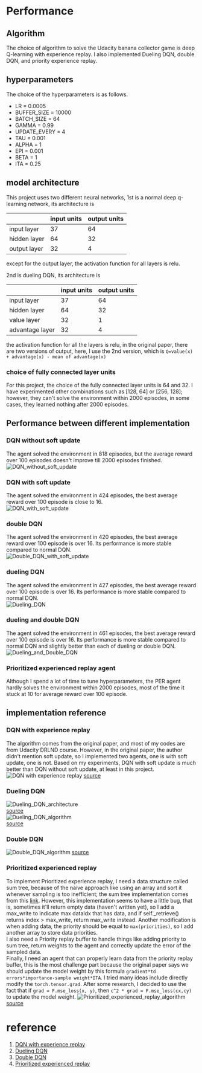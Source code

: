 # Performance

## Algorithm

The choice of algorithm to solve the Udacity banana collector game is deep Q-learning with experience replay. I also implemented Dueling DQN, double DQN, and priority experience replay.

## hyperparameters

The choice of the hyperparameters is as follows.

- LR = 0.0005
- BUFFER_SIZE = 10000
- BATCH_SIZE = 64
- GAMMA = 0.99
- UPDATE_EVERY = 4
- TAU = 0.001
- ALPHA = 1
- EPI = 0.001
- BETA = 1
- ITA = 0.25

## model architecture

This project uses two different neural networks, 1st is a normal deep q-learning network, its architecture is 

| |input units|output units|
|---|---|---|
|input layer|37|64|
|hidden layer|64|32|
|output layer|32|4|

except for the output layer, the activation function for all layers is relu.

2nd is dueling DQN, its architecture is 

| |input units|output units|
|---|---|---|
|input layer|37|64|
|hidden layer|64|32|
|value layer|32|1|
|advantage layer|32|4|

the activation function for all the layers is relu, in the original paper, there are two versions of output, here, I use the 2nd version, which is `Q=value(x) + advantage(x) - mean of advantage(x)`

### choice of fully connected layer units

For this project, the choice of the fully connected layer units is 64 and 32. I have experimented other combinations such as [128, 64] or [256, 128]; however, they can't solve the environment within 2000 episodes, in some cases, they learned nothing after 2000 episodes.


## Performance between different implementation

### DQN without soft update
The agent solved the environment in 818 episodes, but the average reward over 100 episodes doesn't improve till 2000 episodes finished.  
![DQN_without_soft_update](assets/DQN_without_soft_update.png)

### DQN with soft update
The agent solved the environment in 424 episodes, the best average reward over 100 episode is close to 16.  
![DQN_with_soft_update](assets/DQN_with_soft_update.png)

### double DQN
The agent solved the environment in 420 episodes, the best average reward over 100 episode is over 16. Its performance is more stable compared to normal DQN.  
![Double_DQN_with_soft_update](assets/Double_DQN_with_soft_update.png)

### dueling DQN
The agent solved the environment in 427 episodes, the best average reward over 100 episode is over 16. Its performance is more stable compared to normal DQN.  
![Dueling_DQN](assets/Dueling_DQN.png)

### dueling and double DQN
The agent solved the environment in 461 episodes, the best average reward over 100 episode is over 16. Its performance is more stable compared to normal DQN and slightly better than each of dueling or double DQN.  
![Dueling_and_Double_DQN](assets/Dueling_and_Double_DQN.png)

### Prioritized experienced replay agent
Although I spend a lot of time to tune hyperparameters, the PER agent hardly solves the environment within 2000 episodes, most of the time it stuck at 10 for average reward over 100 episode.

## implementation reference

### DQN with experience replay
The algorithm comes from the original paper, and most of my codes are from Udacity DRLND course. However, in the original paper, the author didn't mention soft update, so I implemented two agents, one is with soft update, one is not. Based on my experiments, DQN with soft update is much better than DQN without soft update, at least in this project.
![DQN with experience replay](assets/DQN_algorithm.png)
[source](https://storage.googleapis.com/deepmind-media/dqn/DQNNaturePaper.pdf)

### Dueling DQN

![Dueling_DQN_architecture](assets/Dueling_DQN_architecture.png)  
[source](https://arxiv.org/abs/1511.06581)  
![Dueling_DQN_algorithm](assets/Dueling_DQN_algorithm.png)  
[source](https://arxiv.org/abs/1511.06581)

### Double DQN

![Double_DQN_algorithm](assets/Double_DQN_algorithm.png)
[source](https://arxiv.org/abs/1509.06461)

### Prioritized experienced replay
To implement Prioritized experience replay, I need a data structure called sum tree, because of the naive approach like using an array and sort it whenever sampling is too inefficient; the sum tree implementation comes from this [link](https://github.com/jaara/AI-blog/blob/master/SumTree.py). However, this implementation seems to have a little bug, that is, sometimes it'll return empty data (haven't written yet), so I add a max_write to indicate max dataIdx that has data, and if self._retrieve() returns index > max_write, return max_write instead.  Another modification is when adding data, the priority should be equal to `max(priorities)`, so I add another array to store data priorities.  
I also need a Priority replay buffer to handle things like adding priority to sum tree, return weights to the agent and correctly update the error of the sampled data.  
Finally, I need an agent that can properly learn data from the priority replay buffer, this is the most challenge part because the original paper says we should update the model weight by this formula `gradient*td errors*importance-sample weight*ITA`. I tried many ideas include directly modify the `torch.tensor.grad`. After some research, I decided to use the fact that if `grad = F.mse_loss(x, y)`, then `c^2 * grad = F.mse_loss(cx,cy)` to update the model weight.
![Prioritized_experienced_replay_algorithm](assets/Prioritized_experienced_replay_algorithm.png)
[source](https://arxiv.org/abs/1511.05952)

# reference 

1. [DQN with experience replay](https://storage.googleapis.com/deepmind-media/dqn/DQNNaturePaper.pdf)
2. [Dueling DQN](https://arxiv.org/abs/1511.06581)
3. [Double DQN](https://arxiv.org/abs/1509.06461)
4. [Prioritized experienced replay](https://arxiv.org/abs/1511.05952)

